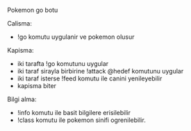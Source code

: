 Pokemon go botu



Calisma:
- !go komutu uygulanir ve pokemon olusur

Kapisma:
- iki tarafta !go komutunu uygular
- iki taraf sirayla birbirine !attack @hedef komutunu uygular
- iki taraf isterse !feed komutu ile canini yenileyebilir
- kapisma biter

Bilgi alma:
- !info komutu ile basit bilgilere erisilebilir
- !class komutu ile pokemon sinifi ogrenilebilir.


                                          

